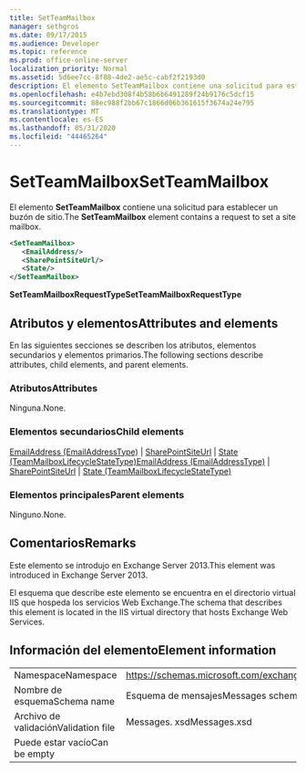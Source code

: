 ```yaml
---
title: SetTeamMailbox
manager: sethgros
ms.date: 09/17/2015
ms.audience: Developer
ms.topic: reference
ms.prod: office-online-server
localization_priority: Normal
ms.assetid: 5d6ee7cc-8f88-4de2-ae5c-cabf2f2193d0
description: El elemento SetTeamMailbox contiene una solicitud para establecer un buzón de sitio.
ms.openlocfilehash: e4b7ebd308f4b58b6b6491289f24b9176c5dcf15
ms.sourcegitcommit: 88ec988f2bb67c1866d06b361615f3674a24e795
ms.translationtype: MT
ms.contentlocale: es-ES
ms.lasthandoff: 05/31/2020
ms.locfileid: "44465264"
---
```

# <a name="setteammailbox"></a><span data-ttu-id="a589a-103">SetTeamMailbox</span><span class="sxs-lookup"><span data-stu-id="a589a-103">SetTeamMailbox</span></span>

<span data-ttu-id="a589a-104">El elemento **SetTeamMailbox** contiene una solicitud para establecer un buzón de sitio.</span><span class="sxs-lookup"><span data-stu-id="a589a-104">The **SetTeamMailbox** element contains a request to set a site mailbox.</span></span> 
  
```XML
<SetTeamMailbox>
   <EmailAddress/>
   <SharePointSiteUrl/>
   <State/>
</SetTeamMailbox>
```

 <span data-ttu-id="a589a-105">**SetTeamMailboxRequestType**</span><span class="sxs-lookup"><span data-stu-id="a589a-105">**SetTeamMailboxRequestType**</span></span>
## <a name="attributes-and-elements"></a><span data-ttu-id="a589a-106">Atributos y elementos</span><span class="sxs-lookup"><span data-stu-id="a589a-106">Attributes and elements</span></span>

<span data-ttu-id="a589a-107">En las siguientes secciones se describen los atributos, elementos secundarios y elementos primarios.</span><span class="sxs-lookup"><span data-stu-id="a589a-107">The following sections describe attributes, child elements, and parent elements.</span></span>
  
### <a name="attributes"></a><span data-ttu-id="a589a-108">Atributos</span><span class="sxs-lookup"><span data-stu-id="a589a-108">Attributes</span></span>

<span data-ttu-id="a589a-109">Ninguna.</span><span class="sxs-lookup"><span data-stu-id="a589a-109">None.</span></span>
  
### <a name="child-elements"></a><span data-ttu-id="a589a-110">Elementos secundarios</span><span class="sxs-lookup"><span data-stu-id="a589a-110">Child elements</span></span>

<span data-ttu-id="a589a-111">[EmailAddress (EmailAddressType)](emailaddress-emailaddresstype.md)  |  [SharePointSiteUrl](sharepointsiteurl.md)  |  [State (TeamMailboxLifecycleStateType)](state-teammailboxlifecyclestatetype.md)</span><span class="sxs-lookup"><span data-stu-id="a589a-111">[EmailAddress (EmailAddressType)](emailaddress-emailaddresstype.md) | [SharePointSiteUrl](sharepointsiteurl.md) | [State (TeamMailboxLifecycleStateType)](state-teammailboxlifecyclestatetype.md)</span></span>
  
### <a name="parent-elements"></a><span data-ttu-id="a589a-112">Elementos principales</span><span class="sxs-lookup"><span data-stu-id="a589a-112">Parent elements</span></span>

<span data-ttu-id="a589a-113">Ninguno.</span><span class="sxs-lookup"><span data-stu-id="a589a-113">None.</span></span>
  
## <a name="remarks"></a><span data-ttu-id="a589a-114">Comentarios</span><span class="sxs-lookup"><span data-stu-id="a589a-114">Remarks</span></span>

<span data-ttu-id="a589a-115">Este elemento se introdujo en Exchange Server 2013.</span><span class="sxs-lookup"><span data-stu-id="a589a-115">This element was introduced in Exchange Server 2013.</span></span>
  
<span data-ttu-id="a589a-116">El esquema que describe este elemento se encuentra en el directorio virtual IIS que hospeda los servicios Web Exchange.</span><span class="sxs-lookup"><span data-stu-id="a589a-116">The schema that describes this element is located in the IIS virtual directory that hosts Exchange Web Services.</span></span>
  
## <a name="element-information"></a><span data-ttu-id="a589a-117">Información del elemento</span><span class="sxs-lookup"><span data-stu-id="a589a-117">Element information</span></span>

|||
|:-----|:-----|
|<span data-ttu-id="a589a-118">Namespace</span><span class="sxs-lookup"><span data-stu-id="a589a-118">Namespace</span></span>  <br/> |https://schemas.microsoft.com/exchange/services/2006/messages  <br/> |
|<span data-ttu-id="a589a-119">Nombre de esquema</span><span class="sxs-lookup"><span data-stu-id="a589a-119">Schema name</span></span>  <br/> |<span data-ttu-id="a589a-120">Esquema de mensajes</span><span class="sxs-lookup"><span data-stu-id="a589a-120">Messages schema</span></span>  <br/> |
|<span data-ttu-id="a589a-121">Archivo de validación</span><span class="sxs-lookup"><span data-stu-id="a589a-121">Validation file</span></span>  <br/> |<span data-ttu-id="a589a-122">Messages. xsd</span><span class="sxs-lookup"><span data-stu-id="a589a-122">Messages.xsd</span></span>  <br/> |
|<span data-ttu-id="a589a-123">Puede estar vacío</span><span class="sxs-lookup"><span data-stu-id="a589a-123">Can be empty</span></span>  <br/> ||
   

